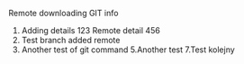 Remote downloading GIT info
1. Adding details 123
Remote detail 456
3. Test branch added remote
4. Another test of git command
5.Another test
7.Test kolejny
